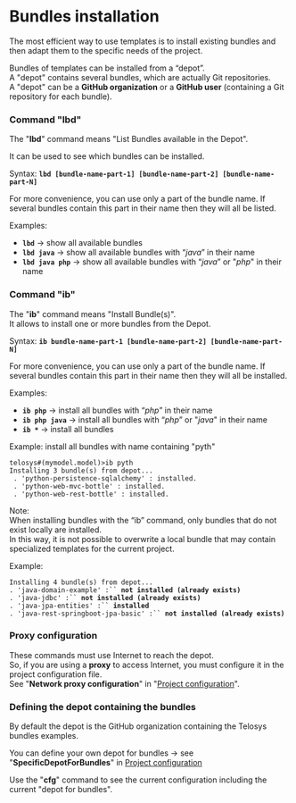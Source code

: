 # Bundles installation

The most efficient way to use templates is to install existing bundles and then adapt them to the specific needs of the project.

Bundles of templates can be installed from a “depot”. \
A "depot" contains several bundles, which are actually Git repositories. \
A "depot" can be a **GitHub organization** or a **GitHub user** (containing a Git repository for each bundle).

### Command "lbd" <a href="#command-lmd" id="command-lmd"></a>

The "**lbd**" command means "List Bundles available in the Depot".

It can be used to see which bundles can be installed.

Syntax:   **`lbd [bundle-name-part-1] [bundle-name-part-2] [bundle-name-part-N]`**

For more convenience, you can use only a part of the bundle name. If several bundles contain this part in their name then they will all be listed.

Examples:

* **`lbd`**   -> show all available bundles&#x20;
* **`lbd java`**  -> show all available bundles with “_java_” in their name
* **`lbd java php`**  -> show all available bundles with “_java_” or "_php_" in their name

### Command "ib" <a href="#command-im" id="command-im"></a>

The "**ib**" command means "Install Bundle(s)".\
It allows to install one or more bundles from the Depot.

Syntax:   **`ib bundle-name-part-1 [bundle-name-part-2] [bundle-name-part-N]`**

For more convenience, you can use only a part of the bundle name. If several bundles contain this part in their name then they will all be installed.

Examples:

* **`ib php`**  -> install all bundles with “_php_” in their name
* **`ib php java`** -> install all bundles with “_php_” or "_java_" in their name
* **`ib *`** -> install all bundles&#x20;

Example:  install all bundles with name containing "pyth"

```
telosys#(mymodel.model)>ib pyth
Installing 3 bundle(s) from depot...
 . 'python-persistence-sqlalchemy' : installed.
 . 'python-web-mvc-bottle' : installed.
 . 'python-web-rest-bottle' : installed.
```



Note: \
When installing bundles with the “ib” command, only bundles that do not exist locally are installed.\
In this way, it is not possible to overwrite a local bundle that may contain specialized templates for the current project.

Example:

`Installing 4 bundle(s) from depot...` \
`. 'java-domain-example' :`` `**`not installed (already exists)`** \
`. 'java-jdbc' :`` `**`not installed (already exists)`** \
`. 'java-jpa-entities' :`` `**`installed`** \
`. 'java-rest-springboot-jpa-basic' :`` `**`not installed (already exists)`**



### Proxy configuration

These commands must use Internet to reach the depot. \
So, if you are using a **proxy** to access Internet, you must configure it in the project configuration file. \
See "**Network proxy configuration**" in "[Project configuration](../configuration-and-variables.md)".



### Defining the depot containing the bundles

By default the depot is the GitHub organization containing the Telosys bundles examples.

You can define your own depot for bundles -> see "**SpecificDepotForBundles**" in [Project configuration](../configuration-and-variables.md)

Use the "**cfg**" command to see the current configuration including the current "depot for bundles".



